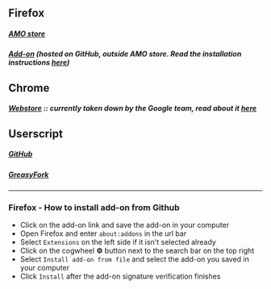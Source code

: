 ## Firefox

##### [AMO store](https://addons.mozilla.org/firefox/addon/particle-iridium/)  
##### [Add-on](https://github.com/ParticleCore/Iridium/raw/master/dist/Iridium.xpi) (hosted on GitHub, outside AMO store. Read the installation instructions [here](#install_addon))

## Chrome

##### [Webstore](https://chrome.google.com/webstore/detail/iridium/gbjmgndncjkjfcnpfhgidhbgokofegbl) :: currently taken down by the Google team, read about it [here](https://github.com/ParticleCore/Iridium/issues/648)  

## Userscript

##### [GitHub](https://github.com/ParticleCore/Iridium/raw/master/src/Userscript/Iridium.user.js) 
##### [GreasyFork](https://greasyfork.org/en/scripts/37902-iridium) 

---
### <a name="install_addon">Firefox - How to install add-on from Github
 - Click on the add-on link and save the add-on in your computer
 - Open Firefox and enter `about:addons` in the url bar
 - Select `Extensions` on the left side if it isn't selected already  
 - Click on the cogwheel **⚙** button next to the search bar on the top right
 - Select `Install add-on from file` and select the add-on you saved in your computer
 - Click `Install` after the add-on signature verification finishes 